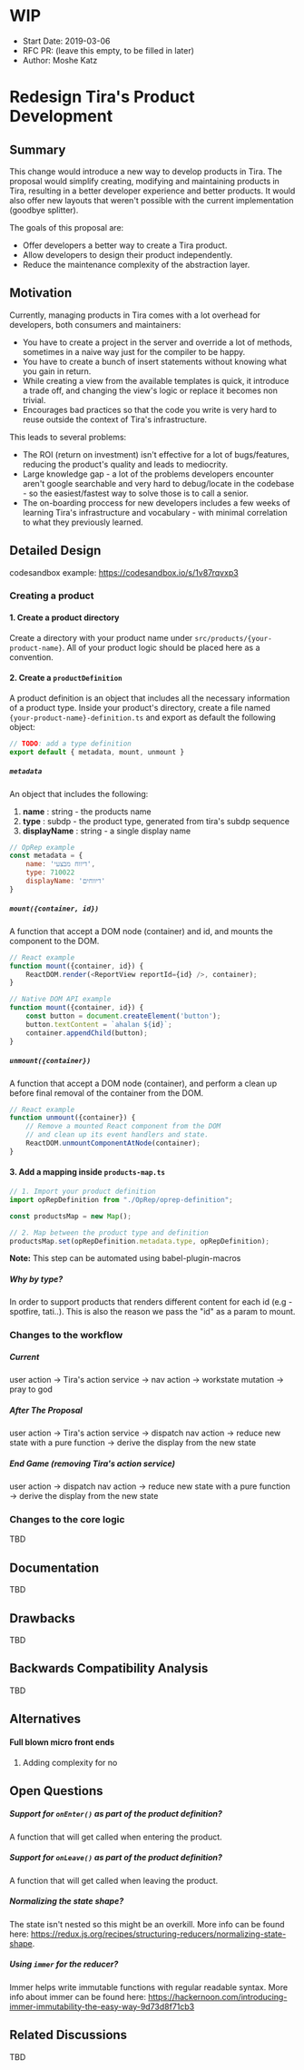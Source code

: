 # WIP

- Start Date: 2019-03-06
- RFC PR: (leave this empty, to be filled in later)
- Author: Moshe Katz

# Redesign Tira's Product Development

## Summary

This change would introduce a new way to develop products in Tira.
The proposal would simplify creating, modifying and maintaining products in Tira, resulting in a better developer experience and better products.
It would also offer new layouts that weren't possible with the current implementation (goodbye splitter).

The goals of this proposal are:
* Offer developers a better way to create a Tira product.
* Allow developers to design their product independently.
* Reduce the maintenance complexity of the abstraction layer.

## Motivation

Currently, managing products in Tira comes with a lot overhead for developers, both consumers and maintainers:

* You have to create a project in the server and override a lot of methods, sometimes in a naive way just for the compiler to be happy.
* You have to create a bunch of insert statements without knowing what you gain in return.
* While creating a view from the available templates is quick, it introduce a trade off, and changing the view's logic or replace it becomes non trivial.
* Encourages bad practices so that the code you write is very hard to reuse outside the context of Tira's infrastructure.

This leads to several problems:

* The ROI (return on investment) isn't effective for a lot of bugs/features, reducing the product's quality and leads to mediocrity.
* Large knowledge gap - a lot of the problems developers encounter aren't google searchable and very hard to debug/locate in the codebase - so the easiest/fastest way to solve those is to call a senior.
* The on-boarding proccess for new developers includes a few weeks of learning Tira's infrastructure and vocabulary - with minimal correlation to what they previously learned.

## Detailed Design

codesandbox example: https://codesandbox.io/s/1v87rqvxp3

### Creating a product

#### 1. Create a product directory
Create a directory with your product name under `src/products/{your-product-name}`.
All of your product logic should be placed here as a convention.

#### 2. Create a `productDefinition`

A product definition is an object that includes all the necessary information of a product type.
Inside your product's directory, create a file named `{your-product-name}-definition.ts` and export as default the following object:

```js
// TODO: add a type definition
export default { metadata, mount, unmount }
```

##### `metadata`
An object that includes the following: 
1. __name__ : string - the products name
2. __type__ : subdp - the product type, generated from tira's subdp sequence
3. __displayName__ : string - a single display name

```js
// OpRep example
const metadata = {
    name: 'דיווח מבצעי',
    type: 710022
    displayName: 'דיווחים' 
}
```

##### `mount({container, id})`
A function that accept a DOM node (container) and id,
and mounts the component to the DOM. 

```js
// React example
function mount({container, id}) {
    ReactDOM.render(<ReportView reportId={id} />, container);
}

// Native DOM API example
function mount({container, id}) {
    const button = document.createElement('button');
    button.textContent = `ahalan ${id}`;
    container.appendChild(button);
}
```

##### `unmount({container})`
A function that accept a DOM node (container),
and perform a clean up before final removal of the container from the DOM. 

```js
// React example
function unmount({container}) {
    // Remove a mounted React component from the DOM 
    // and clean up its event handlers and state. 
    ReactDOM.unmountComponentAtNode(container);
}
```

#### 3. Add a mapping inside `products-map.ts`

```js
// 1. Import your product definition
import opRepDefinition from "./OpRep/oprep-definition"; 

const productsMap = new Map();

// 2. Map between the product type and definition
productsMap.set(opRepDefinition.metadata.type, opRepDefinition);
```
__Note:__ This step can be automated using babel-plugin-macros

##### Why by type?
In order to support products that renders different content for each id (e.g - spotfire, tati..).
This is also the reason we pass the "id" as a param to mount.

### Changes to the workflow

##### Current
user action -> Tira's action service -> nav action -> workstate mutation -> pray to god 

##### After The Proposal
user action -> Tira's action service -> dispatch nav action -> reduce new state with a pure function -> derive the display from the new state

##### End Game (removing Tira's action service)
user action -> dispatch nav action -> reduce new state with a pure function -> derive the display from the new state

### Changes to the core logic


TBD


## Documentation

TBD

## Drawbacks

TBD

## Backwards Compatibility Analysis

TBD

## Alternatives

#### Full blown micro front ends
1. Adding complexity for no

## Open Questions

##### Support for `onEnter()` as part of the product definition?
A function that will get called when entering the product.

##### Support for `onLeave()` as part of the product definition?
A function that will get called when leaving the product.

##### Normalizing the state shape?
The state isn't nested so this might be an overkill.
More info can be found here: https://redux.js.org/recipes/structuring-reducers/normalizing-state-shape.

##### Using `immer` for the reducer?
Immer helps write immutable functions with regular readable syntax.
More info about immer can be found here: https://hackernoon.com/introducing-immer-immutability-the-easy-way-9d73d8f71cb3

## Related Discussions

TBD
